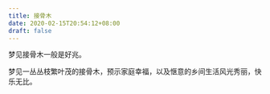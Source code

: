 ```yaml
---
title: 接骨木
date: 2020-02-15T20:54:12+08:00
draft: false
---
```


梦见接骨木一般是好兆。

梦见一丛丛枝繁叶茂的接骨木，预示家庭幸福，以及惬意的乡间生活风光秀丽，快乐无比。


